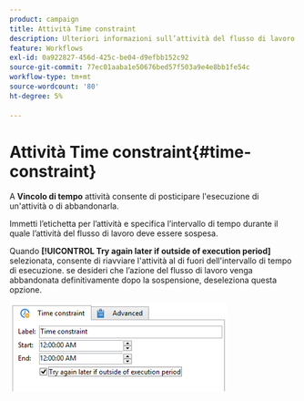 ```yaml
---
product: campaign
title: Attività Time constraint
description: Ulteriori informazioni sull’attività del flusso di lavoro Vincolo di tempo
feature: Workflows
exl-id: 0a922827-456d-425c-be04-d9efbb152c92
source-git-commit: 77ec01aaba1e50676bed57f503a9e4e8bb1fe54c
workflow-type: tm+mt
source-wordcount: '80'
ht-degree: 5%

---
```


# Attività Time constraint{#time-constraint}

A **Vincolo di tempo** attività consente di posticipare l&#39;esecuzione di un&#39;attività o di abbandonarla.

Immetti l’etichetta per l’attività e specifica l’intervallo di tempo durante il quale l’attività del flusso di lavoro deve essere sospesa.

Quando **[!UICONTROL Try again later if outside of execution period]** selezionata, consente di riavviare l&#39;attività al di fuori dell&#39;intervallo di tempo di esecuzione. se desideri che l’azione del flusso di lavoro venga abbandonata definitivamente dopo la sospensione, deseleziona questa opzione.

![](assets/s_user_scheduled_wait.png)

